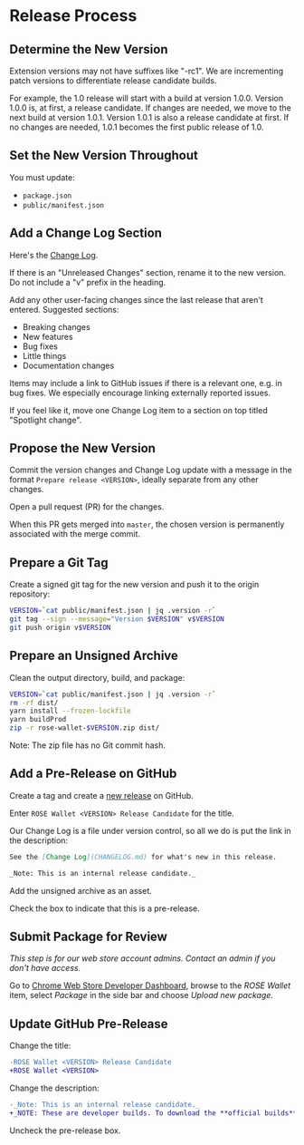 # Release Process

## Determine the New Version

Extension versions may not have suffixes like "-rc1".
We are incrementing patch versions to differentiate release candidate builds.

For example, the 1.0 release will start with a build at version 1.0.0.
Version 1.0.0 is, at first, a release candidate.
If changes are needed, we move to the next build at version 1.0.1.
Version 1.0.1 is also a release candidate at first.
If no changes are needed, 1.0.1 becomes the first public release of 1.0.

## Set the New Version Throughout

You must update:

- `package.json`
- `public/manifest.json`

## Add a Change Log Section

Here's the [Change Log](../CHANGELOG.md).

If there is an "Unreleased Changes" section, rename it to the new version.
Do not include a "v" prefix in the heading.

Add any other user-facing changes since the last release that aren't entered.
Suggested sections:

- Breaking changes
- New features
- Bug fixes
- Little things
- Documentation changes

Items may include a link to GitHub issues if there is a relevant one, e.g. in bug fixes.
We especially encourage linking externally reported issues.

If you feel like it, move one Change Log item to a section on top titled "Spotlight change".

## Propose the New Version

Commit the version changes and Change Log update with a message in the format
`Prepare release <VERSION>`, ideally separate from any other changes.

Open a pull request (PR) for the changes.

When this PR gets merged into `master`, the chosen version is permanently associated with the merge
commit.

## Prepare a Git Tag

Create a signed git tag for the new version and push it to the origin repository:

```sh
VERSION=`cat public/manifest.json | jq .version -r`
git tag --sign --message="Version $VERSION" v$VERSION
git push origin v$VERSION
```

## Prepare an Unsigned Archive

Clean the output directory, build, and package:

```sh
VERSION=`cat public/manifest.json | jq .version -r`
rm -rf dist/
yarn install --frozen-lockfile
yarn buildProd
zip -r rose-wallet-$VERSION.zip dist/
```

Note: The zip file has no Git commit hash.

## Add a Pre-Release on GitHub

Create a tag and create a
[new release](https://github.com/oasisprotocol/oasis-wallet-ext/releases/new) on GitHub.

Enter `ROSE Wallet <VERSION> Release Candidate` for the title.

Our Change Log is a file under version control, so all we do is put the link in the description:

```md
See the [Change Log](CHANGELOG.md) for what's new in this release.

_Note: This is an internal release candidate._
```

Add the unsigned archive as an asset.

Check the box to indicate that this is a pre-release.

## Submit Package for Review

_This step is for our web store account admins._
_Contact an admin if you don't have access._

Go to [Chrome Web Store Developer Dashboard](https://chrome.google.com/webstore/devconsole/),
browse to the _ROSE Wallet_ item,
select _Package_ in the side bar and
choose _Upload new package_.

## Update GitHub Pre-Release

Change the title:

```diff
-ROSE Wallet <VERSION> Release Candidate
+ROSE Wallet <VERSION>
```

Change the description:

```diff
-_Note: This is an internal release candidate._
+_NOTE: These are developer builds. To download the **official builds**, go to [Chrome Web Store](https://chrome.google.com/webstore/detail/rose-wallet/ppdadbejkmjnefldpcdjhnkpbjkikoip)._
```

Uncheck the pre-release box.
